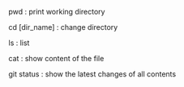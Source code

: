pwd : print working directory

cd [dir_name] : change directory

ls : list

cat : show content of the file

git status : show the latest changes of all contents